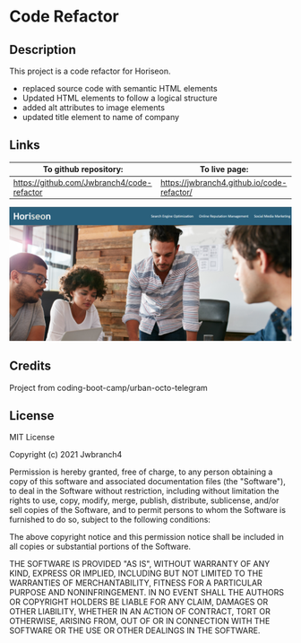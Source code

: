 # Code Refactor

## Description

This project is a code refactor for Horiseon.

* replaced source code with semantic HTML elements
* Updated HTML elements to follow a logical structure
* added alt attributes to image elements
* updated title element to name of company

## Links
To github repository: | To live page: 
----------------------|--------------------
 https://github.com/Jwbranch4/code-refactor | https://jwbranch4.github.io/code-refactor/


![screenshot](assets/images/Screenshot.png)


## Credits

Project from coding-boot-camp/urban-octo-telegram

## License

MIT License

Copyright (c) 2021 Jwbranch4

Permission is hereby granted, free of charge, to any person obtaining a copy
of this software and associated documentation files (the "Software"), to deal
in the Software without restriction, including without limitation the rights
to use, copy, modify, merge, publish, distribute, sublicense, and/or sell
copies of the Software, and to permit persons to whom the Software is
furnished to do so, subject to the following conditions:

The above copyright notice and this permission notice shall be included in all
copies or substantial portions of the Software.

THE SOFTWARE IS PROVIDED "AS IS", WITHOUT WARRANTY OF ANY KIND, EXPRESS OR
IMPLIED, INCLUDING BUT NOT LIMITED TO THE WARRANTIES OF MERCHANTABILITY,
FITNESS FOR A PARTICULAR PURPOSE AND NONINFRINGEMENT. IN NO EVENT SHALL THE
AUTHORS OR COPYRIGHT HOLDERS BE LIABLE FOR ANY CLAIM, DAMAGES OR OTHER
LIABILITY, WHETHER IN AN ACTION OF CONTRACT, TORT OR OTHERWISE, ARISING FROM,
OUT OF OR IN CONNECTION WITH THE SOFTWARE OR THE USE OR OTHER DEALINGS IN THE
SOFTWARE.
